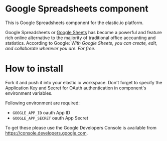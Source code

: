 # Google Spreadsheets component

This is Google Spreadsheets component for the elastic.io platform.

Google Spreadsheets or [Google Sheets](https://www.google.com/sheets/about/) has become a powerful and feature rich online alternative to the majiority of traditional office accounting and statistics. According to Google: _With Google Sheets, you can create, edit, and collaborate wherever you are. For free_.

# How to install

Fork it and push it into your elastic.io workspace. Don't forget to specify the Application Key and Secret for OAuth authentication in component's environment variables. 

Following environment are required:
 - ``GOOGLE_APP_ID`` oauth App ID
 - ``GOOGLE_APP_SECRET`` oauth App Secret

To get these please use the Google Developers Console is available from https://console.developers.google.com.

